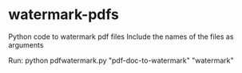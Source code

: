 # watermark-pdfs
Python code to watermark pdf files
Include the names of the files as arguments

Run:
python pdfwatermark.py "pdf-doc-to-watermark" "watermark"
